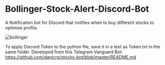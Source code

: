 # Bollinger-Stock-Alert-Discord-Bot

A Notification bot for Discord that notifies when to buy different stocks to optimise profits.

![bollinger](https://user-images.githubusercontent.com/80186528/114901582-8da89880-9dda-11eb-8a61-87f433681e7e.png)

To apply Discord Token to the python file, save it in a text as Token.txt in the same folder.
Developed from this Telegram Vanguard Bot: https://github.com/danicrg/stocks-bot/blob/master/README.md
